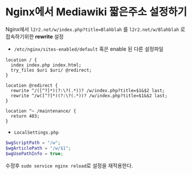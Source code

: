 # Nginx에서 Mediawiki 짧은주소 설정하기

Nginx에서 `l2r2.net/w/index.php?title=Blahblah` 를 `l2r2.net/w/Blahblah` 로 접속하기위한 **rewrite** 설정 

* `/etc/nginx/sites-enabled/default` 혹은 enable 된 다른 설정파일

```linux-config
location / {
  index index.php index.html;
  try_files $uri $uri/ @redirect;
}

location @redirect {
  rewrite ^/([^?]*)(?:\?(.*))? /w/index.php?title=$1&$2 last;
  rewrite ^/w([^?]*)(?:\?(.*))? /w/index.php?title=$1&$2 last;
}

location ^~ /maintenance/ {
  return 403;
}
```

* `LocalSettings.php`

```php
$wgScriptPath = "/w";
$wgArticlePath = "/w/$1";
$wgUsePathInfo = true;
```

수정후 `sudo service nginx reload`로 설정을 재적용한다.
